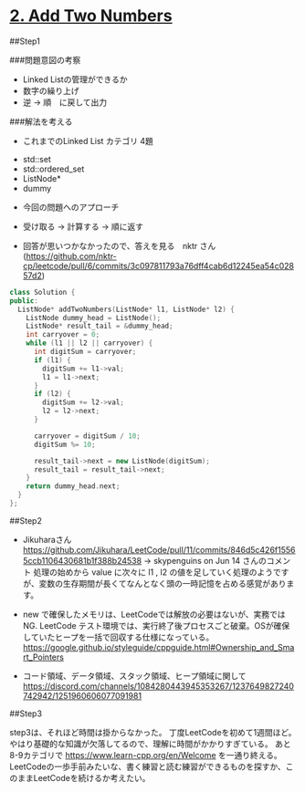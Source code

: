 # [2. Add Two Numbers](https://leetcode.com/problems/add-two-numbers/description/)

##Step1

###問題意図の考察
- Linked Listの管理ができるか
- 数字の繰り上げ
- 逆 -> 順　に戻して出力

###解法を考える
- これまでのLinked List カテゴリ 4題
 * std::set
 * std::ordered_set
 * ListNode*
 * dummy

- 今回の問題へのアプローチ
 * 受け取る -> 計算する -> 順に返す

- 回答が思いつかなかったので、答えを見る　nktr さん (https://github.com/nktr-cp/leetcode/pull/6/commits/3c097811793a76dff4cab6d12245ea54c02857d2)

```cpp
class Solution {
public:
  ListNode* addTwoNumbers(ListNode* l1, ListNode* l2) {
    ListNode dummy_head = ListNode();
    ListNode* result_tail = &dummy_head;
    int carryover = 0;
    while (l1 || l2 || carryover) {
      int digitSum = carryover;
      if (l1) {
        digitSum += l1->val;
        l1 = l1->next;
      }
      if (l2) {
        digitSum += l2->val;
        l2 = l2->next;
      }

      carryover = digitSum / 10;
      digitSum %= 10;

      result_tail->next = new ListNode(digitSum);
      result_tail = result_tail->next;
    }
    return dummy_head.next;
  }
};

```

##Step2

 * Jikuharaさん https://github.com/Jikuhara/LeetCode/pull/11/commits/846d5c426f15565ccb1106430681b1f388b24538
 -> skypenguins on Jun 14 さんのコメント 処理の始めから value に次々に l1 , l2 の値を足していく処理のようですが、変数の生存期間が長くてなんとなく頭の一時記憶を占める感覚があります。　

 * new で確保したメモリは、LeetCodeでは解放の必要はないが、実務ではNG.
   LeetCode テスト環境では、実行終了後プロセスごと破棄。OSが確保していたヒープを一括で回収する仕様になっている。
   https://google.github.io/styleguide/cppguide.html#Ownership_and_Smart_Pointers

 * コード領域、データ領域、スタック領域、ヒープ領域に関して
  https://discord.com/channels/1084280443945353267/1237649827240742942/1251960606077091981

##Step3

step3は、それほど時間は掛からなかった。
丁度LeetCodeを初めて1週間ほど。やはり基礎的な知識が欠落してるので、理解に時間がかかりすぎている。
あと8-9カテゴリで https://www.learn-cpp.org/en/Welcome を一通り終える。
LeetCodeの一歩手前みたいな、書く練習と読む練習ができるものを探すか、このままLeetCodeを続けるか考えたい。



